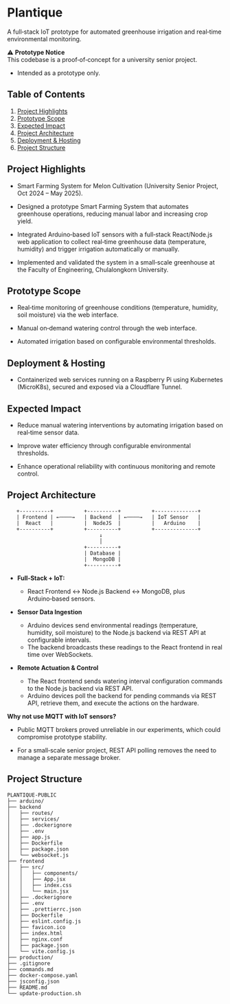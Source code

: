 # Plantique

A full‑stack IoT prototype for automated greenhouse irrigation and real‑time environmental monitoring.

⚠️ **Prototype Notice**  
This codebase is a proof‑of‑concept for a university senior project.

- Intended as a prototype only.

## Table of Contents

1. [Project Highlights](#project-highlights)
2. [Prototype Scope](#prototype-scope)
3. [Expected Impact](#expected-impact)
4. [Project Architecture](#project-architecture)
5. [Deployment & Hosting](#deployment--hosting)
6. [Project Structure](#project-structure)

## Project Highlights

- Smart Farming System for Melon Cultivation (University Senior Project, Oct 2024 – May 2025).

- Designed a prototype Smart Farming System that automates greenhouse operations, reducing manual labor and increasing crop yield.

- Integrated Arduino‑based IoT sensors with a full‑stack React/Node.js web application to collect real‑time greenhouse data (temperature, humidity) and trigger irrigation automatically or manually.

- Implemented and validated the system in a small‑scale greenhouse at the Faculty of Engineering, Chulalongkorn University.

## Prototype Scope

- Real‑time monitoring of greenhouse conditions (temperature, humidity, soil moisture) via the web interface.

- Manual on‑demand watering control through the web interface.

- Automated irrigation based on configurable environmental thresholds.

## Deployment & Hosting

- Containerized web services running on a Raspberry Pi using Kubernetes (MicroK8s), secured and exposed via a Cloudflare Tunnel.

## Expected Impact

- Reduce manual watering interventions by automating irrigation based on real‑time sensor data.

- Improve water efficiency through configurable environmental thresholds.

- Enhance operational reliability with continuous monitoring and remote control.

## Project Architecture

```plaintext
   +----------+          +----------+          +--------------+
   | Frontend | ←────→   | Backend  | ←────→   | IoT Sensor   |
   |  React   |          |  NodeJS  |          |   Arduino    |
   +----------+          +----------+          +--------------+
                              ↓
                              │
                         +----------+
                         | Database |
                         |  MongoDB |
                         +----------+
```

- **Full‑Stack + IoT:**

  - React Frontend ↔ Node.js Backend ↔ MongoDB, plus Arduino‑based sensors.

- **Sensor Data Ingestion**

  - Arduino devices send environmental readings (temperature, humidity, soil moisture) to the Node.js backend via REST API at configurable intervals.
  - The backend broadcasts these readings to the React frontend in real time over WebSockets.

- **Remote Actuation & Control**
  - The React frontend sends watering interval configuration commands to the Node.js backend via REST API.
  - Arduino devices poll the backend for pending commands via REST API, retrieve them, and execute the actions on the hardware.

**Why not use MQTT with IoT sensors?**

- Public MQTT brokers proved unreliable in our experiments, which could compromise prototype stability.

- For a small‑scale senior project, REST API polling removes the need to manage a separate message broker.

## Project Structure

```plaintext
PLANTIQUE-PUBLIC
├── arduino/
├── backend
│   ├── routes/
│   ├── services/
│   ├── .dockerignore
│   ├── .env
│   ├── app.js
│   ├── Dockerfile
│   ├── package.json
│   └── websocket.js
├── frontend
│   ├── src/
│   │   ├── components/
│   │   ├── App.jsx
│   │   ├── index.css
│   │   └── main.jsx
│   ├── .dockerignore
│   ├── .env
│   ├── .prettierrc.json
│   ├── Dockerfile
│   ├── eslint.config.js
│   ├── favicon.ico
│   ├── index.html
│   ├── nginx.conf
│   ├── package.json
│   └── vite.config.js
├── production/
├── .gitignore
├── commands.md
├── docker‑compose.yaml
├── jsconfig.json
├── README.md
└── update‑production.sh
```
